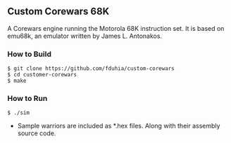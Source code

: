 ## Custom Corewars 68K
A Corewars engine running the Motorola 68K instruction set. It is based on emu68k,
an emulator written by James L. Antonakos.

### How to Build
```
$ git clone https://github.com/fduhia/custom-corewars
$ cd customer-corewars
$ make
```

### How to Run
```
$ ./sim
```
- Sample warriors are included as *.hex files. Along with their assembly source code.
